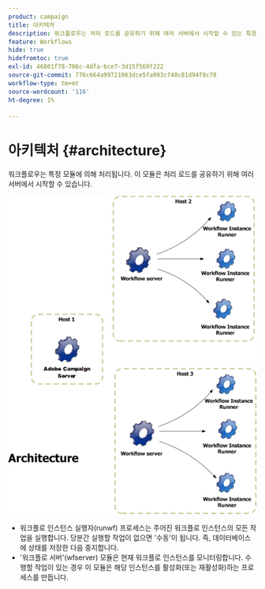 ```yaml
---
product: campaign
title: 아키텍처
description: 워크플로우는 처리 로드를 공유하기 위해 여러 서버에서 시작할 수 있는 특정 모듈에 의해 처리됩니다
feature: Workflows
hide: true
hidefromtoc: true
exl-id: 46801f78-706c-4dfa-bce7-3d15f569f222
source-git-commit: 776c664a99721063dce5fa003cf40c81d94f8c78
workflow-type: tm+mt
source-wordcount: '116'
ht-degree: 1%

---
```


# 아키텍처 {#architecture}



워크플로우는 특정 모듈에 의해 처리됩니다. 이 모듈은 처리 로드를 공유하기 위해 여러 서버에서 시작할 수 있습니다.

![](assets/architecture.png)

* 워크플로 인스턴스 실행자(runwf) 프로세스는 주어진 워크플로 인스턴스의 모든 작업을 실행합니다. 당분간 실행할 작업이 없으면 &#39;수동&#39;이 됩니다. 즉, 데이터베이스에 상태를 저장한 다음 중지합니다.
* &#39;워크플로 서버&#39;(wfserver) 모듈은 현재 워크플로 인스턴스를 모니터링합니다. 수행할 작업이 있는 경우 이 모듈은 해당 인스턴스를 활성화(또는 재활성화)하는 프로세스를 만듭니다.
